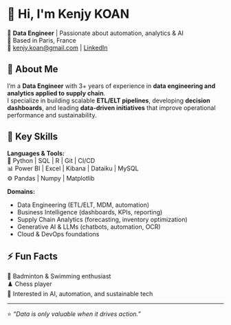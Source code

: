 # 👋 Hi, I'm Kenjy KOAN

🎯 **Data Engineer** | Passionate about automation, analytics & AI  
📍 Based in Paris, France  
📧 kenjy.koan@gmail.com | [LinkedIn](https://linkedin.com/in/kenjykoan)

## 🚀 About Me
I’m a **Data Engineer** with 3+ years of experience in **data engineering and analytics applied to supply chain**.  
I specialize in building scalable **ETL/ELT pipelines**, developing **decision dashboards**, and leading **data-driven initiatives** that improve operational performance and sustainability.

## 🧩 Key Skills

**Languages & Tools:**  
🧠 Python | SQL | R | Git | CI/CD  
📊 Power BI | Excel | Kibana | Dataiku | MySQL  
⚙️ Pandas | Numpy | Matplotlib  

**Domains:**  
- Data Engineering (ETL/ELT, MDM, automation)  
- Business Intelligence (dashboards, KPIs, reporting)  
- Supply Chain Analytics (forecasting, inventory optimization)  
- Generative AI & LLMs (chatbots, automation, OCR)  
- Cloud & DevOps foundations  

## ⚡ Fun Facts
🏸 Badminton & Swimming enthusiast  
♟️ Chess player  
🌱 Interested in AI, automation, and sustainable tech  

--- 

⭐️ *“Data is only valuable when it drives action.”*

